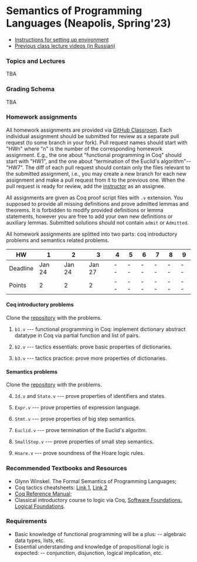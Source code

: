 # Semantics of Programming Languages (Neapolis, Spring'23)

- [Instructions for setting up environment](INSTALL)
- [Previous class lecture videos (in Russian)](https://www.youtube.com/watch?v=sEiTqZmqY08&list=PLlb7e2G7aSpTA0aT2M1CvIWof3Osslo7Z)

<!-- Задания для знакомых с Coq: -->
<!-- 1. Доказать существование отсортированной перестановки списка так, -->
<!-- чтобы при экстракции получался Mergesort. -->
<!-- 2. Доказать полноту исчисления резолюций. -->

<!-- Задания для знакомых с Coq и семантиками: -->
<!-- 1. Реализовать операционную модель x86+FPGA из статьи [Iorga-al:OOPSLA21](https://doi.org/10.1145/3485497). -->

### Topics and Lectures
TBA

### Grading Schema
TBA

### Homework assignments

All homework assignments are provided via [GitHub Classroom](https://classroom.github.com/classrooms).
Each individual assignment should be submitted for review as a separate pull request (to some branch in your fork).
Pull request names should start with "HWn" where "n" is the number of the corresponding homework assignment.
E.g., the one about "functional programming in Coq" should start with "HW1", and
the one about "termination of the Euclid's algorithm"--"HW7".
The diff of each pull request should contain only the files relevant to the submitted assignment,
i.e., you may create a new branch for each new assignment and make a pull request from it to the previous one.
When the pull request is ready for review, add the [instructor](https://github.com/eupp/) as an assignee.

All assignments are given as Coq proof script files with `.v` extension.
You supposed to provide all missing definitions and prove admitted lemmas and theorems.
It is forbidden to modify provided definitions or lemma statements, 
however you are free to add your own new definitions or auxiliary lemmas.
Submitted solutions should not contain `admit` or `Admitted`.

All homework assignments are splitted into two parts: 
coq introductory problems and semantics related problems.

| HW       | 1      | 2      | 3      | 4  | 5  | 6  | 7  | 8  | 9  |
|----------|--------|--------|--------|----|----|----|----|----|----|
| Deadline | Jan 24 | Jan 24 | Jan 27 | -- | -- | -- | -- | -- | -- |
| Points   | 2      | 2      | 2      | -- | -- | -- | -- | -- | -- |


#### Coq introductory problems

Clone the [repository](https://classroom.github.com/a/PDdEEN9_) with the problems.

1. `b1.v` --- functional programming in Coq: implement dictionary abstract datatype in Coq via partial function and list of pairs.  

2. `b2.v` --- tactics essentials: prove basic properties of dictionaries.

3. `b3.v` --- tactics practice: prove more properties of dictionaries. 

#### Semantics problems

Clone the [repository](https://classroom.github.com/a/0MM1mmgs) with the problems.

4. `Id.v` and `State.v` --- prove properties of identifiers and states.

5. `Expr.v` --- prove properties of expression language.

6. `Stmt.v` --- prove properties of big step semantics.

7. `Euclid.v` --- prove termination of the Euclid's algoritm.  

8. `SmallStep.v` --- prove properties of small step semantics.

9. `Hoare.v` --- prove soundness of the Hoare logic rules.

### Recommended Textbooks and Resources
- Glynn Winskel. The Formal Semantics of Programming Languages;
- Coq tactics cheatsheets:
[Link 1](http://www.inf.ed.ac.uk/teaching/courses/tspl/cheatsheet.pdf),
[Link 2](https://www.cs.cornell.edu/courses/cs3110/2018sp/a5/coq-tactics-cheatsheet.html)
- [Coq Reference Manual](https://coq.inria.fr/distrib/current/refman/);
- Classical introductory course to logic via Coq, [Software Foundations. Logical Foundations](https://softwarefoundations.cis.upenn.edu/lf-current/index.html).

### Requirements
- Basic knowledge of functional programming will be a plus:
-- algebraic data types, lists, etc.
- Essential understanding and knowledge of propositional logic is expected:
-- conjunction, disjunction, logical implication, etc.

